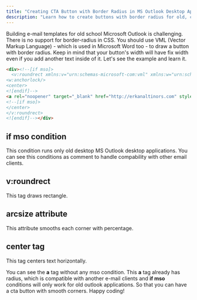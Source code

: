```yaml
---
title: "Creating CTA Button with Border Radius in MS Outlook Desktop Application"
description: "Learn how to create buttons with border radius for old, creepy Outlook"
---
```


Building e-mail templates for old school Microsoft Outlook is challenging. There is no support for border-radius in CSS. You should use VML (Vector Markup Language) - which is used in Microsoft Word too - to draw a button with border radius. Keep in mind that your button's width will have fix width even if you add another text inside of it. Let's see the example and learn it.

````html
<div><!--[if mso]>
  <v:roundrect xmlns:v="urn:schemas-microsoft-com:vml" xmlns:w="urn:schemas-microsoft-com:office:word" rel="noopener" target="_blank" href="http://" style="height:50px;v-text-anchor:middle;width:170px;" arcsize="10%" stroke="f" fillcolor="#1F7F4C">
<w:anchorlock/>
<center>
<![endif]-->
<a rel="noopener" target="_blank" href="http://erkanaltinors.com" style="background-color:#1F7F4C;border-radius:5px;color:#ffffff;display:inline-block;font-size: 18px; font-family: Helvetica, Arial, sans-serif;font-weight:bold;line-height:50px;text-align:center;text-decoration:none;width:170px;-webkit-text-size-adjust:none;">I am a button &rarr;</a>
<!--[if mso]>
</center>
</v:roundrect>
<![endif]--></div>
````

## if mso condition
This condition runs only old desktop MS Outlook desktop applications. You can see this conditions as comment to handle compability with other email clients.
## v:roundrect
This tag draws rectangle.
## arcsize attribute
This attribute smooths each corner with percentage.
## center tag
This tag centers text horizontally.

You can see the **a** tag without any mso condition. This **a** tag already has radius, which is compatible with another e-mail clients and **if mso** conditions will only work for old outlook applications. So that you can have a cta button with smooth corners. Happy coding!